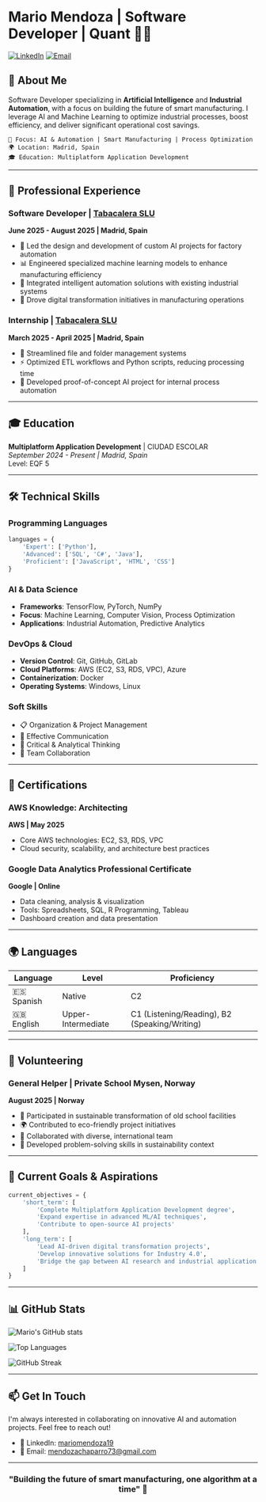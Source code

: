 # Mario Mendoza | Software Developer | Quant 👨‍💻

[![LinkedIn](https://img.shields.io/badge/LinkedIn-mariomendoza19-blue?style=flat&logo=linkedin)](https://www.linkedin.com/in/mariomendoza19)
[![Email](https://img.shields.io/badge/Email-mendozachaparro73%40gmail.com-red?style=flat&logo=gmail)](mailto:mendozachaparro73@gmail.com)

## 🚀 About Me

Software Developer specializing in **Artificial Intelligence** and **Industrial Automation**, with a focus on building the future of smart manufacturing. I leverage AI and Machine Learning to optimize industrial processes, boost efficiency, and deliver significant operational cost savings.

```
🎯 Focus: AI & Automation | Smart Manufacturing | Process Optimization
🌍 Location: Madrid, Spain
🎓 Education: Multiplatform Application Development
```

---

## 💼 Professional Experience

### Software Developer | [Tabacalera SLU](https://tabacaleragroup.com/)
**June 2025 - August 2025 | Madrid, Spain**

- 🤖 Led the design and development of custom AI projects for factory automation
- 📊 Engineered specialized machine learning models to enhance manufacturing efficiency
- 🔧 Integrated intelligent automation solutions with existing industrial systems
- 🚀 Drove digital transformation initiatives in manufacturing operations

### Internship | [Tabacalera SLU](https://tabacaleragroup.com/)
**March 2025 - April 2025 | Madrid, Spain**

- 📁 Streamlined file and folder management systems
- ⚡ Optimized ETL workflows and Python scripts, reducing processing time
- 🧪 Developed proof-of-concept AI project for internal process automation

---

## 🎓 Education

**Multiplatform Application Development** | CIUDAD ESCOLAR  
*September 2024 - Present | Madrid, Spain*  
Level: EQF 5

---

## 🛠️ Technical Skills

### Programming Languages
```python
languages = {
    'Expert': ['Python'],
    'Advanced': ['SQL', 'C#', 'Java'],
    'Proficient': ['JavaScript', 'HTML', 'CSS']
}
```

### AI & Data Science
- **Frameworks**: TensorFlow, PyTorch, NumPy
- **Focus**: Machine Learning, Computer Vision, Process Optimization
- **Applications**: Industrial Automation, Predictive Analytics

### DevOps & Cloud
- **Version Control**: Git, GitHub, GitLab
- **Cloud Platforms**: AWS (EC2, S3, RDS, VPC), Azure
- **Containerization**: Docker
- **Operating Systems**: Windows, Linux

### Soft Skills
- 📋 Organization & Project Management
- 💬 Effective Communication
- 🧠 Critical & Analytical Thinking
- 👥 Team Collaboration

---

## 📜 Certifications

### AWS Knowledge: Architecting
**AWS | May 2025**
- Core AWS technologies: EC2, S3, RDS, VPC
- Cloud security, scalability, and architecture best practices

### Google Data Analytics Professional Certificate
**Google | Online**
- Data cleaning, analysis & visualization
- Tools: Spreadsheets, SQL, R Programming, Tableau
- Dashboard creation and data presentation

---

## 🌍 Languages

| Language | Level | Proficiency |
|----------|-------|-------------|
| 🇪🇸 Spanish | Native | C2 |
| 🇬🇧 English | Upper-Intermediate | C1 (Listening/Reading), B2 (Speaking/Writing) |

---

## 🤝 Volunteering

### General Helper | Private School Mysen, Norway
**August 2025 | Norway**

- 🌱 Participated in sustainable transformation of old school facilities
- 🌍 Contributed to eco-friendly project initiatives
- 👥 Collaborated with diverse, international team
- 💪 Developed problem-solving skills in sustainability context

---

## 🎯 Current Goals & Aspirations

```python
current_objectives = {
    'short_term': [
        'Complete Multiplatform Application Development degree',
        'Expand expertise in advanced ML/AI techniques',
        'Contribute to open-source AI projects'
    ],
    'long_term': [
        'Lead AI-driven digital transformation projects',
        'Develop innovative solutions for Industry 4.0',
        'Bridge the gap between AI research and industrial application'
    ]
}
```

---

## 📊 GitHub Stats

![Mario's GitHub stats](https://github-readme-stats.vercel.app/api?username=Mendo-005&show_icons=true&theme=radical)

![Top Languages](https://github-readme-stats.vercel.app/api/top-langs/?username=Mendo-005&layout=compact&theme=radical)

![GitHub Streak](https://streak-stats.demolab.com?user=Mendo-005&theme=radical)

---

## 📫 Get In Touch

I'm always interested in collaborating on innovative AI and automation projects. Feel free to reach out!

- 💼 LinkedIn: [mariomendoza19](https://www.linkedin.com/in/mariomendoza19)
- 📧 Email: mendozachaparro73@gmail.com
  
---

<div align="center">

### "Building the future of smart manufacturing, one algorithm at a time" 🤖

</div>
